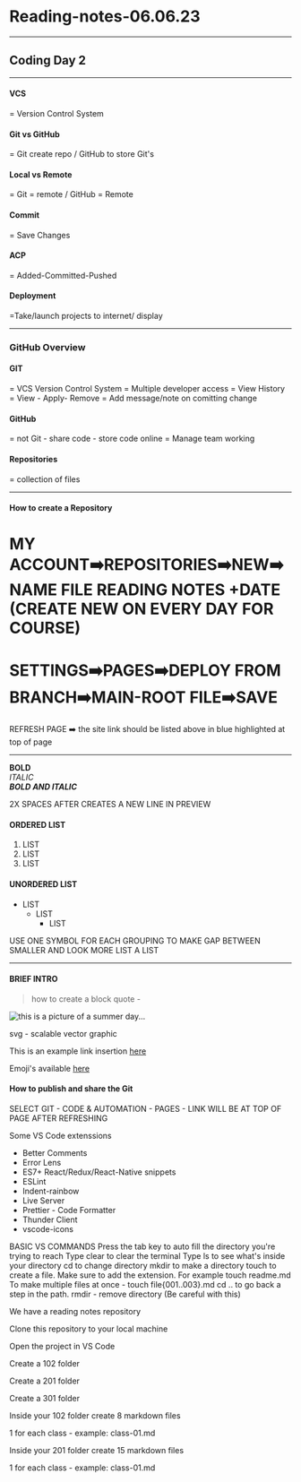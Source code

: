# Reading-notes-06.06.23
****

## Coding Day 2
****

#### VCS  
= Version Control System
#### Git vs GitHub
= Git create repo / GitHub to store Git's
#### Local vs Remote
= Git = remote / GitHub = Remote
#### Commit
= Save Changes
#### ACP
= Added-Committed-Pushed
#### Deployment
=Take/launch projects to internet/ display
****

### GitHub Overview

#### GIT
= VCS Version Control System
= Multiple developer access
= View History
= View - Apply- Remove
= Add message/note on comitting change

#### GitHub
= not Git - share code - store code online
= Manage team working

#### Repositories
= collection of files
****

#### How to create a Repository

# MY ACCOUNT:arrow_right:REPOSITORIES:arrow_right:NEW:arrow_right:NAME FILE READING NOTES +DATE (CREATE NEW ON EVERY DAY FOR COURSE)

# SETTINGS:arrow_right:PAGES:arrow_right:DEPLOY FROM BRANCH:arrow_right:MAIN-ROOT FILE:arrow_right:SAVE

REFRESH PAGE :arrow_right: the site link should be listed above in blue highlighted at top of page
****

**BOLD**  
*ITALIC*  
_**BOLD AND ITALIC**_  

2X SPACES AFTER CREATES A NEW LINE IN PREVIEW

#### ORDERED LIST
1. LIST
3. LIST
4. LIST

#### UNORDERED LIST
- LIST
  * LIST
    + LIST

USE ONE SYMBOL FOR EACH GROUPING TO MAKE GAP BETWEEN SMALLER AND LOOK MORE LIST A LIST
***

#### BRIEF INTRO

> how to create a block quote - 

![this is a picture of a summer day...](https://ichef.bbci.co.uk/news/976/cpsprodpb/10BF2/production/_128149586_turtlegetty.jpg)

svg - scalable vector graphic

This is an example link insertion [here](https://www.google.com/search?q=images&source=lnms&tbm=isch&sa=X&ved=2ahUKEwi8s7L_ra7_AhWLh1wKHVi8BgcQ_AUoAXoECAEQAw&biw=1280&bih=601&dpr=1.5#imgrc=vY6B1urBVzeArM)

Emoji's available [here](https://github-emoji-picker.rickstaa.dev/)


#### How to publish and share the Git

SELECT GIT - CODE & AUTOMATION - PAGES - LINK WILL BE AT TOP OF PAGE AFTER REFRESHING

Some VS Code extenssions 
- Better Comments
- Error Lens
- ES7+ React/Redux/React-Native snippets
- ESLint
- Indent-rainbow
- Live Server
- Prettier - Code Formatter
- Thunder Client
- vscode-icons

BASIC VS COMMANDS
Press the tab key to auto fill the directory you're trying to reach
Type clear to clear the terminal
Type ls to see what's inside your directory
cd to change directory
mkdir to make a directory
touch to create a file. Make sure to add the extension. For example touch readme.md
To make multiple files at once - touch file{001..003}.md
cd .. to go back a step in the path. 
rmdir - remove directory (Be careful with this) 


We have a reading notes repository

Clone this repository to your local machine

Open the project in VS Code

Create a 102 folder

Create a 201 folder

Create a 301 folder

Inside your 102 folder create 8 markdown files

1 for each class - example: class-01.md

Inside your 201 folder create 15 markdown files

1 for each class - example: class-01.md

